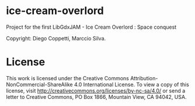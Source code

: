 
# ice-cream-overlord
Project for the first LibGdxJAM - Ice Cream Overlord : Space conquest

Copyright: Diego Coppetti, Marccio Silva.

# License #
This work is licensed under the Creative Commons Attribution-NonCommercial-ShareAlike 4.0 International License. To view a copy of this license, visit http://creativecommons.org/licenses/by-nc-sa/4.0/ or send a letter to Creative Commons, PO Box 1866, Mountain View, CA 94042, USA.
